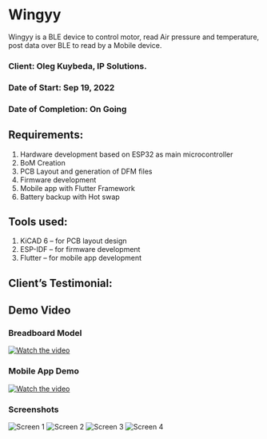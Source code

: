 # Wingyy

Wingyy is a BLE device to control motor, read Air pressure and temperature, post data over BLE to read by a Mobile device.

### Client: Oleg Kuybeda, IP Solutions.

### Date of Start: Sep 19, 2022

### Date of Completion: On Going

## Requirements:

1. Hardware development based on ESP32 as main microcontroller
2. BoM Creation
3. PCB Layout and generation of DFM files
4. Firmware development
5. Mobile app with Flutter Framework
6. Battery backup with Hot swap

## Tools used:

1. KiCAD 6 – for PCB layout design
2. ESP-IDF – for firmware development
3. Flutter – for mobile app development

## Client’s Testimonial:

## Demo Video

### Breadboard Model

[![Watch the video](https://i9.ytimg.com/vi/Svz494yfnNE/mq2.jpg?sqp=CKij9JkG&rs=AOn4CLA0KAY4NhfFbKmvqbkNz7TYe8iK5Q)](https://youtu.be/Svz494yfnNE)

### Mobile App Demo

[![Watch the video](https://i9.ytimg.com/vi/zm-k4Ea09go/mq2.jpg?sqp=CICo9JkG&rs=AOn4CLC7oe0VbeX5sORAEwDmDJhTRbt4Zg)](https://youtu.be/zm-k4Ea09go)

### Screenshots

![Screen 1](/resource/screen_1.jpg)
![Screen 2](/resource/screen_2.jpg)
![Screen 3](/resource/screen_3.jpg)
![Screen 4](/resource/screen_4.jpg)
